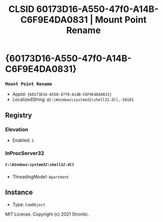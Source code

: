 ﻿---
title: "CLSID 60173D16-A550-47f0-A14B-C6F9E4DA0831 | Mount Point Rename"
excerpt: What is COM-Object CLSID 60173D16-A550-47f0-A14B-C6F9E4DA0831?
---

# {60173D16-A550-47f0-A14B-C6F9E4DA0831}

### `Mount Point Rename`
* AppId: `{60173D16-A550-47f0-A14B-C6F9E4DA0831}`
* LocalizedString: `@C:\Windows\system32\shell32.dll,-50181`

## Registry


### Elevation

* Enabled: `1`

### InProcServer32

##### `C:\Windows\system32\shell32.dll`
* ThreadingModel: `Apartment`

## Instance

* Type: `ComObject`

MIT License. Copyright (c) 2021 Strontic.


